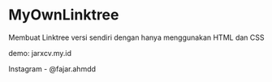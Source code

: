 # MyOwnLinktree
<p>Membuat Linktree versi sendiri dengan hanya menggunakan HTML dan CSS</p>
<p>demo: jarxcv.my.id</p>
<p>Instagram - @fajar.ahmdd</p>

